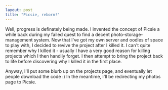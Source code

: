 ```yaml
---
layout: post
title: "Picsie, reborn!"
---
```

Well, progress is definately being made. I invented the concept of Picsie a
while back during my failed quest to find a decent photo-storage-management
system. Now that I've got my own server and oodles of space to play with, I
decided to revive the project after I killed it. I can't quite remember why I
killed it - usually I have a very good reason for killing projects which I
then handily forget. I then attempt to bring the project back to life before
discovering why I killed it in the first place.

Anyway, I'll put some blurb up on the projects page, and eventually let people
download the code :) In the meantime, I'll be redirecting my photos page to
Picsie.